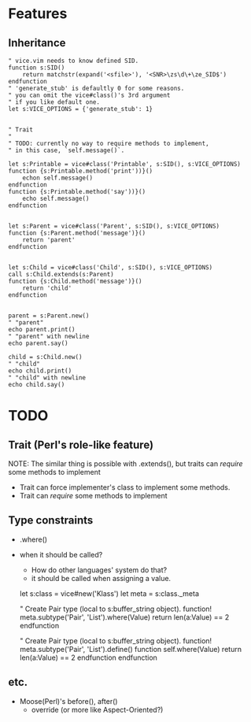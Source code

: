 
# Features
## Inheritance

    " vice.vim needs to know defined SID.
    function s:SID()
        return matchstr(expand('<sfile>'), '<SNR>\zs\d\+\ze_SID$')
    endfunction
    " 'generate_stub' is defaultly 0 for some reasons.
    " you can omit the vice#class()'s 3rd argument
    " if you like default one.
    let s:VICE_OPTIONS = {'generate_stub': 1}


    " Trait
    "
    " TODO: currently no way to require methods to implement,
    " in this case, `self.message()`.

    let s:Printable = vice#class('Printable', s:SID(), s:VICE_OPTIONS)
    function {s:Printable.method('print'))}()
        echon self.message()
    endfunction
    function {s:Printable.method('say'))}()
        echo self.message()
    endfunction


    let s:Parent = vice#class('Parent', s:SID(), s:VICE_OPTIONS)
    function {s:Parent.method('message')}()
        return 'parent'
    endfunction


    let s:Child = vice#class('Child', s:SID(), s:VICE_OPTIONS)
    call s:Child.extends(s:Parent)
    function {s:Child.method('message')}()
        return 'child'
    endfunction


    parent = s:Parent.new()
    " "parent"
    echo parent.print()
    " "parent" with newline
    echo parent.say()

    child = s:Child.new()
    " "child"
    echo child.print()
    " "child" with newline
    echo child.say()

# TODO
## Trait (Perl's role-like feature)
NOTE: The similar thing is possible with .extends(),
but traits can *require* some methods to implement

- Trait can force implementer's class to implement some methods.
- Trait can *require* some methods to implement

## Type constraints
- .where()
- when it should be called?
    - How do other languages' system do that?
    * it should be called when assigning a value.

    let s:class = vice#new('Klass')
    let meta = s:class._meta

    " Create Pair type (local to s:buffer_string object).
    function! meta.subtype('Pair', 'List').where(Value)
        return len(a:Value) == 2
    endfunction

    " Create Pair type (local to s:buffer_string object).
    function! meta.subtype('Pair', 'List').define()
        function self.where(Value)
            return len(a:Value) == 2
        endfunction
    endfunction

## etc.
- Moose(Perl)'s before(), after()
    - override (or more like Aspect-Oriented?)
